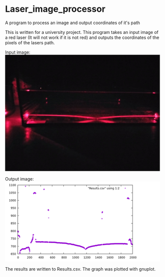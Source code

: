 # Laser_image_processor
A program to process an image and output coordinates of it's path

This is written for a university project.
This program takes an input image of a red laser (It will not work if it is not red) and outputs the coordinates of the pixels of the lasers path.

Input image:
![test](Images/test.jpeg)

Output image:
![test_output](Images/graph)

The results are written to Results.csv.
The graph was plotted with gnuplot.
